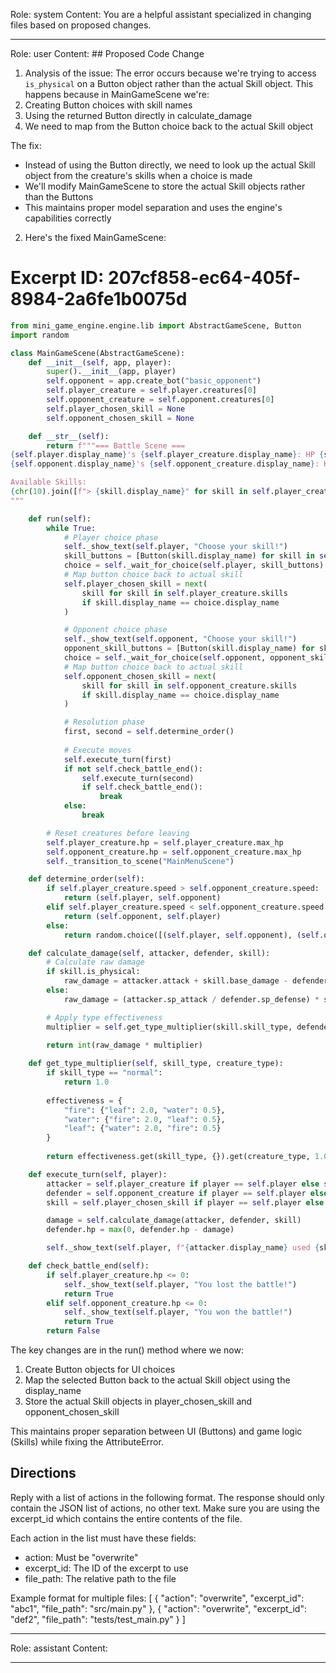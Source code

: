 Role: system
Content: You are a helpful assistant specialized in changing files based on proposed changes.
__________________
Role: user
Content: ## Proposed Code Change
1. Analysis of the issue:
The error occurs because we're trying to access `is_physical` on a Button object rather than the actual Skill object. This happens because in MainGameScene we're:
1. Creating Button choices with skill names
2. Using the returned Button directly in calculate_damage
3. We need to map from the Button choice back to the actual Skill object

The fix:
- Instead of using the Button directly, we need to look up the actual Skill object from the creature's skills when a choice is made
- We'll modify MainGameScene to store the actual Skill objects rather than the Buttons
- This maintains proper model separation and uses the engine's capabilities correctly

2. Here's the fixed MainGameScene:

# Excerpt ID: 207cf858-ec64-405f-8984-2a6fe1b0075d
```python main_game/scenes/main_game_scene.py
from mini_game_engine.engine.lib import AbstractGameScene, Button
import random

class MainGameScene(AbstractGameScene):
    def __init__(self, app, player):
        super().__init__(app, player)
        self.opponent = app.create_bot("basic_opponent")
        self.player_creature = self.player.creatures[0]
        self.opponent_creature = self.opponent.creatures[0]
        self.player_chosen_skill = None
        self.opponent_chosen_skill = None

    def __str__(self):
        return f"""=== Battle Scene ===
{self.player.display_name}'s {self.player_creature.display_name}: HP {self.player_creature.hp}/{self.player_creature.max_hp}
{self.opponent.display_name}'s {self.opponent_creature.display_name}: HP {self.opponent_creature.hp}/{self.opponent_creature.max_hp}

Available Skills:
{chr(10).join([f"> {skill.display_name}" for skill in self.player_creature.skills])}
"""

    def run(self):
        while True:
            # Player choice phase
            self._show_text(self.player, "Choose your skill!")
            skill_buttons = [Button(skill.display_name) for skill in self.player_creature.skills]
            choice = self._wait_for_choice(self.player, skill_buttons)
            # Map button choice back to actual skill
            self.player_chosen_skill = next(
                skill for skill in self.player_creature.skills 
                if skill.display_name == choice.display_name
            )

            # Opponent choice phase
            self._show_text(self.opponent, "Choose your skill!")
            opponent_skill_buttons = [Button(skill.display_name) for skill in self.opponent_creature.skills]
            choice = self._wait_for_choice(self.opponent, opponent_skill_buttons)
            # Map button choice back to actual skill
            self.opponent_chosen_skill = next(
                skill for skill in self.opponent_creature.skills 
                if skill.display_name == choice.display_name
            )

            # Resolution phase
            first, second = self.determine_order()
            
            # Execute moves
            self.execute_turn(first)
            if not self.check_battle_end():
                self.execute_turn(second)
                if self.check_battle_end():
                    break
            else:
                break

        # Reset creatures before leaving
        self.player_creature.hp = self.player_creature.max_hp
        self.opponent_creature.hp = self.opponent_creature.max_hp
        self._transition_to_scene("MainMenuScene")

    def determine_order(self):
        if self.player_creature.speed > self.opponent_creature.speed:
            return (self.player, self.opponent)
        elif self.player_creature.speed < self.opponent_creature.speed:
            return (self.opponent, self.player)
        else:
            return random.choice([(self.player, self.opponent), (self.opponent, self.player)])

    def calculate_damage(self, attacker, defender, skill):
        # Calculate raw damage
        if skill.is_physical:
            raw_damage = attacker.attack + skill.base_damage - defender.defense
        else:
            raw_damage = (attacker.sp_attack / defender.sp_defense) * skill.base_damage

        # Apply type effectiveness
        multiplier = self.get_type_multiplier(skill.skill_type, defender.creature_type)
        
        return int(raw_damage * multiplier)

    def get_type_multiplier(self, skill_type, creature_type):
        if skill_type == "normal":
            return 1.0
        
        effectiveness = {
            "fire": {"leaf": 2.0, "water": 0.5},
            "water": {"fire": 2.0, "leaf": 0.5},
            "leaf": {"water": 2.0, "fire": 0.5}
        }
        
        return effectiveness.get(skill_type, {}).get(creature_type, 1.0)

    def execute_turn(self, player):
        attacker = self.player_creature if player == self.player else self.opponent_creature
        defender = self.opponent_creature if player == self.player else self.player_creature
        skill = self.player_chosen_skill if player == self.player else self.opponent_chosen_skill

        damage = self.calculate_damage(attacker, defender, skill)
        defender.hp = max(0, defender.hp - damage)

        self._show_text(self.player, f"{attacker.display_name} used {skill.display_name} for {damage} damage!")

    def check_battle_end(self):
        if self.player_creature.hp <= 0:
            self._show_text(self.player, "You lost the battle!")
            return True
        elif self.opponent_creature.hp <= 0:
            self._show_text(self.player, "You won the battle!")
            return True
        return False
```

The key changes are in the run() method where we now:
1. Create Button objects for UI choices
2. Map the selected Button back to the actual Skill object using the display_name
3. Store the actual Skill objects in player_chosen_skill and opponent_chosen_skill

This maintains proper separation between UI (Buttons) and game logic (Skills) while fixing the AttributeError.

## Directions
Reply with a list of actions in the following format. The response should only contain the JSON list of actions, no other text.
Make sure you are using the excerpt_id which contains the entire contents of the file.

Each action in the list must have these fields:
- action: Must be "overwrite"
- excerpt_id: The ID of the excerpt to use
- file_path: The relative path to the file

Example format for multiple files:
[
    {
        "action": "overwrite",
        "excerpt_id": "abc1",
        "file_path": "src/main.py"
    },
    {
        "action": "overwrite",
        "excerpt_id": "def2",
        "file_path": "tests/test_main.py"
    }
]
__________________
Role: assistant
Content: 
__________________
